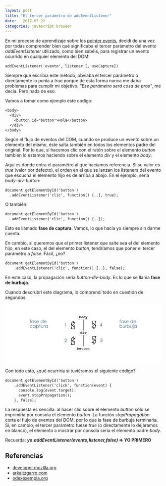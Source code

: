 ```yaml
---
layout: post
title: "El tercer parámetro de addEventListener"
date:   2017-03-22
categories: javascript browser
---
```


En mi proceso de aprendizaje sobre los [pointer events](), decidí de una vez por todas comprender bien qué significaba el tercer parámetro del evento *addEventListener* utilizado, como bien sabéis, para registrar un evento ocurrido en cualquier elemento del DOM:

    addEventListener('evento', listener [, useCapture])

Siempre que escribía este método, obviaba el tercer parámetro o directamente lo ponía a *true* porque de esta forma nunca me daba problemas para cumplir mi objetivo. *"Ese parámetro será cosa de pros"*, me decía. Pero nada de eso.

Vamos a tomar como ejemplo este código:

    <body>
      <div>
        <button id="button">Hola</button>
      </div>
    </body>

Según el flujo de eventos del DOM, cuando se produce un evento sobre un elemento del mismo, éste salta también en todos los elementos padre del original. Por lo que, si hacemos clic con el ratón sobre el elemento *button* también lo estamos haciendo sobre el elemento *div* y el elemento *body*.

Aquí es donde entra el paramétro al que hacíamos referencia. Si su valor es *true* (valor por defecto), el orden en el que se lanzan los listeners del evento que escucha el elemento hijo es de arriba a abajo. En el ejemplo, sería *body*-*div*-*button*:

    document.getElementById('button')
      .addEventListener('clic', function() {..}, true);

O también:

    document.getElementById('button')
      .addEventListener('clic', function() {..});

Esto es llamado **fase de captura**. Vamos, lo que hacía yo siempre sin darme cuenta.

En cambio, si queremos que el primer listener que salte sea el del elemento hijo, en este caso, el del elemento *button*, tendríamos que poner el tercer parámetro a *false*. Fácil, ¿no?

    document.getElementById('button')
        .addEventListener('clic', function() {..}, false);

En este caso, la propagación sería *button*-*div*-*body*. Es lo que se llama **fase de burbuja**.

Cuando descrubrí este diagrama, lo comprendí todo en cuestión de segundos:

![true => Fase de caputura, false => Fase de burbuja](../images/2017-3-21-javascript-document-addeventlistener-tercer-parametro.png)

Con todo esto, ¿qué ocurriría si tuviéramos el siguiente código?

    document.getElementById('button')
        .addEventListener('click', function(event) {
          console.log(event.target);
          event.stopPropagation();
        }, false);

La respuesta es sencilla: al hacer clic sobre el elemento *button* sólo se imprimiría por consola el elemento *button*. La función *stopPropagation* corta el flujo de eventos del DOM, por lo que la fase de burbuja terminaría. Si, en cambio, el tercer parámetro fuese *true* (o directamente lo dejáramos en blanco), el elemento a mostrar por consola sería el elemento padre *body*.

Recuerda: ***yo.addEventListener(evento,listener,false)* => YO PRIMERO**

## Referencias

* [developer.mozilla.org](https://developer.mozilla.org/es/docs/Web/API/EventTarget/addEventListener)
* [arkaitzgarro.com](https://www.arkaitzgarro.com/javascript/capitulo-15.html)
* [odexexempla.org](http://www.codexexempla.org/curso/curso_4_3_e.php)